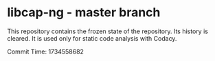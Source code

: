 # libcap-ng - master branch

This repository contains the frozen state of the repository.
Its history is cleared. It is used only for static code
analysis with Codacy.

Commit Time: 1734558682